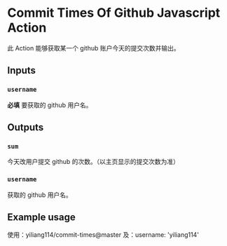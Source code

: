 # Commit Times Of Github Javascript Action

此 Action 能够获取某一个 github 账户今天的提交次数并输出。

## Inputs

### `username`

**必填** 要获取的 github 用户名。

## Outputs

### `sum`

今天改用户提交 github 的次数。（以主页显示的提交次数为准）

### `username`

获取的 github 用户名。

## Example usage

使用：yiliang114/commit-times@master 及：username: 'yiliang114'
